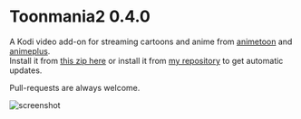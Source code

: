 # Toonmania2 0.4.0

A Kodi video add-on for streaming cartoons and anime from [animetoon](http://www.animetoon.org/) and [animeplus](http://www.animeplus.tv/).  
Install it from [this zip here](https://github.com/doko-desuka/plugin.video.toonmania2/raw/master/plugin.video.toonmania2-0.4.0.zip) or install it from [my repository](https://github.com/doko-desuka/doko.repository/releases) to get automatic updates.

Pull-requests are always welcome.

![screenshot](https://images2.imgbox.com/07/d5/IZj0NnOl_o.png)
